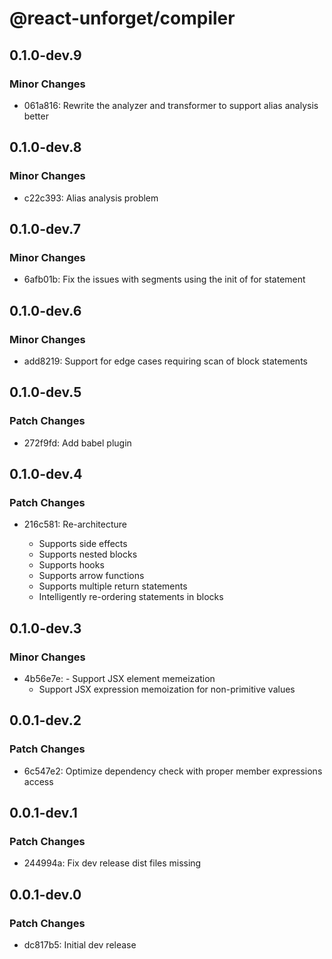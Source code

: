 # @react-unforget/compiler

## 0.1.0-dev.9

### Minor Changes

- 061a816: Rewrite the analyzer and transformer to support alias analysis better

## 0.1.0-dev.8

### Minor Changes

- c22c393: Alias analysis problem

## 0.1.0-dev.7

### Minor Changes

- 6afb01b: Fix the issues with segments using the init of for statement

## 0.1.0-dev.6

### Minor Changes

- add8219: Support for edge cases requiring scan of block statements

## 0.1.0-dev.5

### Patch Changes

- 272f9fd: Add babel plugin

## 0.1.0-dev.4

### Patch Changes

- 216c581: Re-architecture

  - Supports side effects
  - Supports nested blocks
  - Supports hooks
  - Supports arrow functions
  - Supports multiple return statements
  - Intelligently re-ordering statements in blocks

## 0.1.0-dev.3

### Minor Changes

- 4b56e7e: - Support JSX element memeization
  - Support JSX expression memoization for non-primitive values

## 0.0.1-dev.2

### Patch Changes

- 6c547e2: Optimize dependency check with proper member expressions access

## 0.0.1-dev.1

### Patch Changes

- 244994a: Fix dev release dist files missing

## 0.0.1-dev.0

### Patch Changes

- dc817b5: Initial dev release
